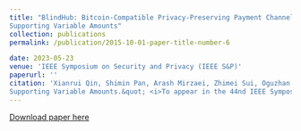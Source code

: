 ```yaml
---
title: "BlindHub: Bitcoin-Compatible Privacy-Preserving Payment Channel Hubs
Supporting Variable Amounts"
collection: publications
permalink: /publication/2015-10-01-paper-title-number-6

date: 2023-05-23
venue: 'IEEE Symposium on Security and Privacy (IEEE S&P)'
paperurl: ''
citation: 'Xianrui Qin, Shimin Pan, Arash Mirzaei, Zhimei Sui, Oguzhan Ersoy, Amin Sakzad, Muhammed F. Esgin, Joseph K. Liu, Jiangshan Yu, Tsz Hon Yuen. (2023). &quot;BlindHub: Bitcoin-Compatible Privacy-Preserving Payment Channel Hubs
Supporting Variable Amounts.&quot; <i>To appear in the 44nd IEEE Symposium on Security and Privacy (IEEE S&P), 2023.</i> 1(3).'
---
```


[Download paper here]()

